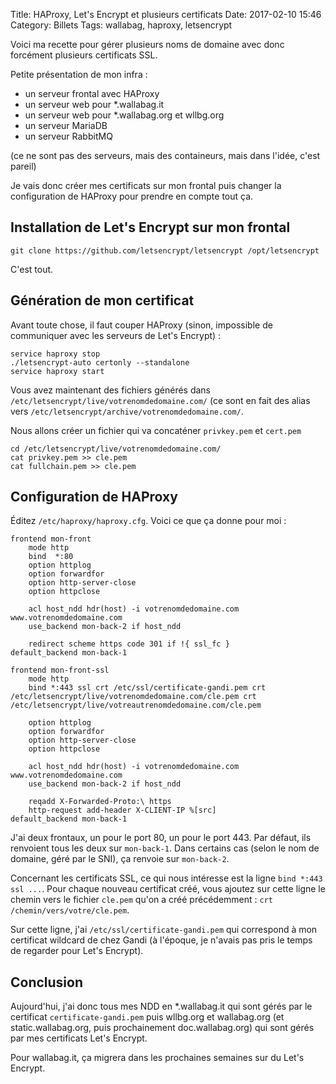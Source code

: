 Title: HAProxy, Let's Encrypt et plusieurs certificats
Date: 2017-02-10 15:46
Category: Billets
Tags: wallabag, haproxy, letsencrypt

Voici ma recette pour gérer plusieurs noms de domaine avec donc forcément plusieurs certificats SSL.

Petite présentation de mon infra :

* un serveur frontal avec HAProxy
* un serveur web pour \*.wallabag.it
* un serveur web pour \*.wallabag.org et wllbg.org
* un serveur MariaDB
* un serveur RabbitMQ

(ce ne sont pas des serveurs, mais des containeurs, mais dans l'idée, c'est pareil)

Je vais donc créer mes certificats sur mon frontal puis changer la configuration de HAProxy pour prendre en compte tout ça.

## Installation de Let's Encrypt sur mon frontal

```
git clone https://github.com/letsencrypt/letsencrypt /opt/letsencrypt
```

C'est tout.

## Génération de mon certificat

Avant toute chose, il faut couper HAProxy (sinon, impossible de communiquer avec les serveurs de Let's Encrypt) :

```
service haproxy stop
./letsencrypt-auto certonly --standalone
service haproxy start
```

Vous avez maintenant des fichiers générés dans `/etc/letsencrypt/live/votrenomdedomaine.com/` (ce sont en fait des alias vers `/etc/letsencrypt/archive/votrenomdedomaine.com/`.

Nous allons créer un fichier qui va concaténer `privkey.pem` et `cert.pem`
```
cd /etc/letsencrypt/live/votrenomdedomaine.com/
cat privkey.pem >> cle.pem
cat fullchain.pem >> cle.pem
```

## Configuration de HAProxy

Éditez `/etc/haproxy/haproxy.cfg`. Voici ce que ça donne pour moi :

```
frontend mon-front
    mode http
    bind  *:80
    option httplog
    option forwardfor
    option http-server-close
    option httpclose

    acl host_ndd hdr(host) -i votrenomdedomaine.com www.votrenomdedomaine.com
    use_backend mon-back-2 if host_ndd

    redirect scheme https code 301 if !{ ssl_fc }
default_backend mon-back-1

frontend mon-front-ssl
    mode http
    bind *:443 ssl crt /etc/ssl/certificate-gandi.pem crt /etc/letsencrypt/live/votrenomdedomaine.com/cle.pem crt /etc/letsencrypt/live/votreautrenomdedomaine.com/cle.pem

    option httplog
    option forwardfor
    option http-server-close
    option httpclose

    acl host_ndd hdr(host) -i votrenomdedomaine.com www.votrenomdedomaine.com
    use_backend mon-back-2 if host_ndd

    reqadd X-Forwarded-Proto:\ https
    http-request add-header X-CLIENT-IP %[src]
default_backend mon-back-1
```

J'ai deux frontaux, un pour le port 80, un pour le port 443. Par défaut, ils renvoient tous les deux sur `mon-back-1`. Dans certains cas (selon le nom de domaine, géré par le SNI), ça renvoie sur `mon-back-2`.

Concernant les certificats SSL, ce qui nous intéresse est la ligne `bind *:443 ssl ...`. Pour chaque nouveau certificat créé, vous ajoutez sur cette ligne le chemin vers le fichier `cle.pem` qu'on a créé précédemment : `crt /chemin/vers/votre/cle.pem`.

Sur cette ligne, j'ai `/etc/ssl/certificate-gandi.pem` qui correspond à mon certificat wildcard de chez Gandi (à l'époque, je n'avais pas pris le temps de regarder pour Let's Encrypt).

## Conclusion

Aujourd'hui, j'ai donc tous mes NDD en \*.wallabag.it qui sont gérés par le certificat `certificate-gandi.pem` puis wllbg.org et wallabag.org (et static.wallabag.org, puis prochainement doc.wallabag.org) qui sont gérés par mes certificats Let's Encrypt.

Pour wallabag.it, ça migrera dans les prochaines semaines sur du Let's Encrypt.
